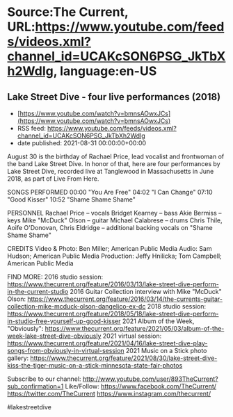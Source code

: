 # Source:The Current, URL:https://www.youtube.com/feeds/videos.xml?channel_id=UCAKcSON6PSG_JkTbXh2WdIg, language:en-US

## Lake Street Dive - four live performances (2018)
 - [https://www.youtube.com/watch?v=bmnsAOwxJCs](https://www.youtube.com/watch?v=bmnsAOwxJCs)
 - RSS feed: https://www.youtube.com/feeds/videos.xml?channel_id=UCAKcSON6PSG_JkTbXh2WdIg
 - date published: 2021-08-31 00:00:00+00:00

August 30 is the birthday of Rachael Price, lead vocalist and frontwoman of the band Lake Street Dive. In honor of that, here are four performances by Lake Street Dive, recorded live at Tanglewood in Massachusetts in June 2018, as part of Live From Here. 

SONGS PERFORMED
00:00 "You Are Free"
04:02 "I Can Change"
07:10 "Good Kisser"
10:52 "Shame Shame Shame"

PERSONNEL
Rachael Price – vocals
Bridget Kearney – bass
Akie Bermiss – keys
Mike "McDuck" Olson – guitar
Michael Calabrese – drums
Chris Thile, Aoife O'Donovan, Chris Eldridge – additional backing vocals on "Shame Shame Shame"

CREDITS
Video & Photo: Ben Miller; American Public Media
Audio: Sam Hudson; American Public Media
Production: Jeffy Hnilicka; Tom Campbell; American Public Media

FIND MORE:
2016 studio session: https://www.thecurrent.org/feature/2016/03/13/lake-street-dive-perform-in-the-current-studio
2016 Guitar Collection interview with Mike "McDuck" Olson:
https://www.thecurrent.org/feature/2016/03/14/the-currents-guitar-collection-mike-mcduck-olson-dangelico-ex-dc
2018 studio session: https://www.thecurrent.org/feature/2018/05/18/lake-street-dive-perform-in-studio-free-yourself-up-good-kisser
2021 Album of the Week, "Obviously":
https://www.thecurrent.org/feature/2021/05/03/album-of-the-week-lake-street-dive-obviously
2021 virtual session:
https://www.thecurrent.org/feature/2021/04/16/lake-street-dive-play-songs-from-obviously-in-virtual-session
2021 Music on a Stick photo gallery:
https://www.thecurrent.org/feature/2021/08/30/lake-street-dive-kiss-the-tiger-music-on-a-stick-minnesota-state-fair-photos

Subscribe to our channel:
http://www.youtube.com/user/893TheCurrent?sub_confirmation=1
Like/Follow:
https://www.facebook.com/TheCurrent/
https://twitter.com/TheCurrent
https://www.instagram.com/thecurrent/

#lakestreetdive

